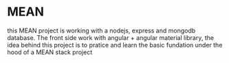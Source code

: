# MEAN
 this MEAN project is working with a nodejs, express and mongodb database. The front side work with angular + angular material library, the idea behind this project is to pratice and learn the basic fundation under the hood of a MEAN stack project

